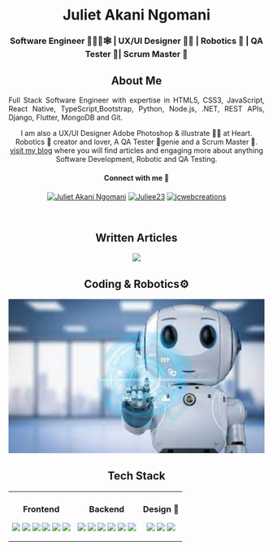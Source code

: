 
<h1 align="center">Juliet Akani Ngomani </h1>
<h3 align="center">Software Engineer 👩🏽‍💻🕸️ | UX/UI Designer 👩‍🎨 | Robotics 🤖 | QA Tester 👾| Scrum Master 🥳 </h3>


<section align='center'>
  <h1> About Me </h1>
<p align="justify"> Full Stack Software Engineer with expertise in HTML5, CSS3, JavaScript, React Native, TypeScript,Bootstrap, Python, Node.js, .NET, REST APIs, Django, Flutter, MongoDB and Git. 

I am also a UX/UI Designer Adobe Photoshop & illustrate 👩‍🎨 at Heart. 
Robotics 🤖 creator and lover, A QA Tester 👾genie and a Scrum Master 🥳.
<a href="https://hashnode.com/@leannacodes" target="_blank">visit my blog</a> where you will find articles and engaging more about anything Software Development, Robotic and QA Testing. </p>

<h4>Connect with me 🥳</h4>
      <p>
        <a href="https://www.linkedin.com/in/juliet-akani-ngomani-278294157/" target="blank"><img align="center" src="https://raw.githubusercontent.com/rahuldkjain/github-profile-readme-generator/master/src/images/icons/Social/linked-in-alt.svg" alt="Juliet Akani Ngomani" height="30" width="40" /></a>
        <a href="https://codepen.io/Juliee23" target="blank"><img align="center" src="https://raw.githubusercontent.com/rahuldkjain/github-profile-readme-generator/master/src/images/icons/Social/codepen.svg" alt="Juliee23" height="30" width="40" /></a>
        <a href="https://tiktok.com/@jcwebcreations" target="blank"><img align="center" src="https://img.shields.io/badge/tiktok-000000?style=for-the-badge&logo=tiktok&logoColor=white" alt="jcwebcreations" height="30" width="80" /></a>
      </p>

<br />
<h1>Written Articles</h1>
<img src="https://img.shields.io/badge/Hashnode-2962FF?style=for-the-badge&logo=hashnode&logoColor=white"  width="150px" />

  <a href="https://roboticsleannacodes.hashnode.dev/jumping-into-uxui-design-could-save-you" target="blank"></a>
  <a href="https://roboticsleannacodes.hashnode.dev/looking-into-4ir-and-the-robotics-era" target="blank"></a>
  <a href="https://roboticsleannacodes.hashnode.dev/crafting-seamless-experiences-the-crucial-role-of-ui-and-ux-design-in-modern-software-development" target="blank"></a>
  <a href="https://roboticsleannacodes.hashnode.dev/robotics-revolutionizing-industries" target="blank"></a>


 <h1> Coding & Robotics⚙️ </h1>
 <img src="images\images.jpeg" width="600px" />
  
  <table>
  <h1>Tech Stack</h1>
  <tr>
    <td>
      <h3>Frontend</h3>
      <p align="left" width="80px">
        <img src="https://img.shields.io/badge/HTML-239120?style=for-the-badge&logo=html5&logoColor=white" />
        <img src="https://img.shields.io/badge/CSS-239120?&style=for-the-badge&logo=css3&logoColor=white" />
        <img src="https://img.shields.io/badge/React-20232A?style=for-the-badge&logo=react&logoColor=61DAFB" />
        <img src="https://img.shields.io/badge/JavaScript-F7DF1E?style=for-the-badge&logo=javascript&logoColor=black" />
          <img src="https://img.shields.io/badge/TypeScript-007ACC?style=for-the-badge&logo=typescript&logoColor=white" />
          <img src= "https://img.shields.io/badge/Bootstrap-563D7C?style=for-the-badge&logo=bootstrap&logoColor=white" />
      </p>
    </td>
    <td>
      <h3>Backend</h3>
      <p align="left" width="80px">
        <img src="https://img.shields.io/badge/Node.js-339933?style=for-the-badge&logo=node.js&logoColor=white" />
        <img src="https://img.shields.io/badge/.NET-512BD4?style=for-the-badge&logo=dot-net&logoColor=white" />
        <img src="https://img.shields.io/badge/Django-092E20?style=for-the-badge&logo=django&logoColor=green" />
        <img src="https://img.shields.io/badge/python-3670A0?style=for-the-badge&logo=python&logoColor=ffdd54" />
        <img src="https://img.shields.io/badge/Flutter-02569B?style=flat&logo=flutter&logoColor=white" />
        <img src="https://img.shields.io/badge/-MongoDB-13aa52?style=for-the-badge&logo=mongodb&logoColor=white " />
         </p>
    </td>
    <td>
      <h3>Design 🎨</h3>
      <p align="left width="80px"">
      <img src="https://img.shields.io/badge/Figma-F24E1E?style=for-the-badge&logo=figma&logoColor=white" />
      <img src="https://img.shields.io/badge/Canva-%2300C4CC.svg?&style=for-the-badge&logo=Canva&logoColor=white" />
      <img src="https://img.shields.io/badge/Adobe%20XD-470137?style=for-the-badge&logo=Adobe%20XD&logoColor=#FF61F6" />
      </p>
    </td>
  </tr>
</table>
</section>
